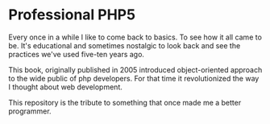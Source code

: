 # Professional PHP5

Every once in a while I like to come back to basics. To see how it all came to be. It's educational and sometimes
nostalgic to look back and see the practices we've used five-ten years ago.

This book, originally published in 2005 introduced object-oriented approach to the wide public of php developers. For
that time it revolutionized the way I thought about web development.

This repository is the tribute to something that once made me a better programmer.
